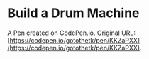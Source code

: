 # Build a Drum Machine

A Pen created on CodePen.io. Original URL: [https://codepen.io/gotothetk/pen/KKZaPXX](https://codepen.io/gotothetk/pen/KKZaPXX).


